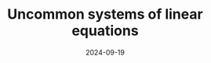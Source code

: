 ---
title: Uncommon systems of linear equations
date: 2024-09-19
status:
notes: 09-19-24-sem.pdf
code:
site:
paper: At the MIT Combinatorics Seminar.
presenters: Dingding Dong
series: Combinatorics 
---